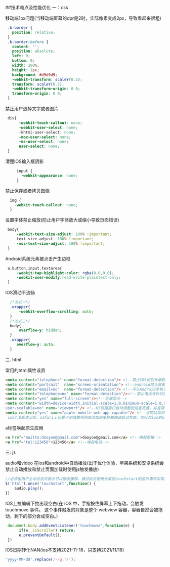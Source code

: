 ##技术难点及性能优化
一：css  

  移动端1px问题(当移动端屏幕的dpr是2时，实际像素变成2px，导致看起来很粗)   
   ```css
    .b-border {
      position: relative;
    }
    .b-border:before {
      content: '';
      position: absolute;
      left: 0;
      bottom: 0;
      width: 100%;
      height: 1px;
      background: #d9d9d9;
      -webkit-transform: scaleY(0.5);
      transform: scaleY(0.5);
      -webkit-transform-origin: 0 0;
      transform-origin: 0 0;
    }
 ```  
 
   禁止用户选择文字或者图片  
   ```css
    div{
         -webkit-touch-callout: none;
         -webkit-user-select: none;
         -khtml-user-select: none;
         -moz-user-select: none;
         -ms-user-select: none;
         user-select: none;
    }
   ```
   清楚IOS输入框阴影  
   ```css
        input {
          -webkit-appearance: none;
        }
   ```
  禁止保存或者拷贝图像
  ```css
    img {
      -webkit-touch-callout: none;
    }
```
  设置字体禁止缩放(防止用户字体放大或缩小导致页面错误)
  ```css
   body{
       -webkit-text-size-adjust: 100% !important;
       text-size-adjust: 100% !important;
       -moz-text-size-adjust: 100% !important;
   }
```
  Android系统元素被点击产生边框
  ```css
   a,button,input,textarea{
       -webkit-tap-highlight-color: rgba(0,0,0,0);
       -webkit-user-modify:read-write-plaintext-only;
   }
```
  IOS滑动不流畅  
  ```css
    /*方式一*/
    .wrapper{
        -webkit-overflow-scrolling: auto;
    }
    /*方式二*/
    body{
        overflow-y: hidden;
    }
    .wrapper{
       overflow-y: auto; 
    }
```

二. html

  常用的html属性设置
  ```html
  <meta content="telephone" name="format-detection"/> <!--禁止IOS识别长串数字为电话-->
  <meta content="portrait"  name="screen-orientation"> <!--android禁止屏幕旋转-->
  <meta content="email=no"  name="format-detection"/> <!--不认Android手机识别邮箱-->
  <meta content="telephone=no" name="format-detection"/><!--禁止电话号码识别-->
  <mete content="yes" name="full-screen"/><!--全屏显示-->
  <meta content="width=device-width,initial-scale=1.0,minimun-scale=1.0,maximun-scale=1.0,
  user-scalable=no" name="viewport"/> <!--H5页面窗口自动调整到设备宽度，并且禁止用户缩放页面-->
  <meta content="yes" name="apple-mobile-web-app-capable"/> <!--当网站添加到主屏幕快速启动方式，可隐藏地址栏，仅针对ios的safari 
   ios7.0版本以后，safari上已看不到效果将网站添加到主屏幕快速启动方式，仅针对ios的safari顶端状态条的样式    -->
```
   a标签唤起原生应用
   ```html
   <a href="mailto:dooyoe@gmail.com">dooyoe@gmail.com</a> <!--唤起邮箱-->
   <a href="tel:123456">123456</a> <!--唤起电话-->
``` 
三: js
  
   audio和video 在ios和android中自动播放(出于优化体验，苹果系统和安卓系统会禁止自动播放和禁止页面加载时使用js触发播放)
   ```javascript
   //必须由用户主动点击页面才可以触发播放。通过给页面根元素加touchstart的监听事件实现触发播放
   $('html').once('touchstart',function() { 
       audio.play();
   })
```
   IOS上拉编辑下拉出现空白(在 iOS 中，手指按住屏幕上下拖动，会触发 touchmove 事件。
   这个事件触发的对象是整个 webview 容器，容器自然会被拖动，剩下的部分会成空白。)
   ```javascript
    document.body.addEventListener('touchmove',function(e) {
         if(e._isScroller) return;
         e.preventDefault();
    })
```
   IOS日期转化NAN(ios不支持2021-11-18，只支持2021/11/18)
   ```javascript
   'yyyy-MM-dd'.replace(/-/g,'/');
```
